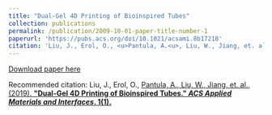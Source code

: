 ```yaml
---
title: "Dual-Gel 4D Printing of Bioinspired Tubes"
collection: publications
permalink: /publication/2009-10-01-paper-title-number-1
paperurl: 'https://pubs.acs.org/doi/10.1021/acsami.8b17218'
citation: 'Liu, J., Erol, O., <u>Pantula, A.<u>, Liu, W., Jiang, et. al.,(2019). <b>"Dual-Gel 4D Printing of Bioinspired Tubes.<b>" <i>ACS Applied Materials and Interfaces</i>. 1(1).'
---
```

[Download paper here](https://pubs.acs.org/doi/10.1021/acsami.8b17218)

Recommended citation: Liu, J., Erol, O., <u>Pantula, A.<u>, Liu, W., Jiang, et. al.,(2019). <b>"Dual-Gel 4D Printing of Bioinspired Tubes.<b>" <i>ACS Applied Materials and Interfaces</i>. 1(1).